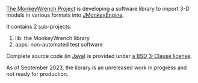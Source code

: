 [The MonkeyWrench Project][project] is developing
a software library to import 3-D models in various formats into [JMonkeyEngine][jme].

It contains 2 sub-projects:

1. lib: the MonkeyWrench library
2. apps: non-automated test software

Complete source code (in [Java]) is provided under
[a BSD 3-Clause license][license].

As of September 2023, the library is an unreleased work in progress
and not ready for production.


[assimp]: https://www.assimp.org/ "The Open Asset Importer Library"
[java]: https://en.wikipedia.org/wiki/Java_(programming_language) "Java programming language"
[jme]: https://jmonkeyengine.org "jMonkeyEngine Project"
[license]: https://github.com/stephengold/MonkeyWrench/blob/master/LICENSE "MonkeyWrench license"
[lwjgl]: https://www.lwjgl.org "Lightweight Java Game Library"
[project]: https://github.com/stephengold/MonkeyWrench "MonkeyWrench Project"
